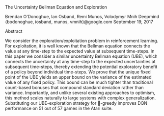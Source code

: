 The Uncertainty Bellman Equation and Exploration

Brendan O’Donoghue, Ian Osband, Remi Munos, Volodymyr Mnih
Deepmind
{bodonoghue, iosband, munos, vmnih}@google.com
September 19, 2017

Abstract

We consider the exploration/exploitation problem in reinforcement learning. For exploitation, it is
well known that the Bellman equation connects the value at any time-step to the expected value at
subsequent time-steps. In this paper we consider a similar uncertainty Bellman equation (UBE), which
connects the uncertainty at any time-step to the expected uncertainties at subsequent time-steps, thereby
extending the potential exploratory benefit of a policy beyond individual time-steps. We prove that the
unique fixed point of the UBE yields an upper bound on the variance of the estimated value of any fixed
policy. This bound can be much tighter than traditional count-based bonuses that compound standard
deviation rather than variance. Importantly, and unlike several existing approaches to optimism, this
method scales naturally to large systems with complex generalization. Substituting our UBE-exploration
strategy for -greedy improves DQN performance on 51 out of 57 games in the Atari suite.

